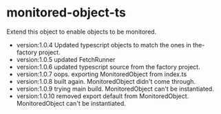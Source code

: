 # monitored-object-ts

Extend this object to enable objects to be monitored.

- version:1.0.4  Updated typescript objects to match the ones in the-factory project.
- version:1.0.5  updated FetchRunner
- version:1.0.6  updated typescript source from the factory project.
- version:1.0.7  oops.  exporting MonitoredObject from index.ts
- version:1.0.8  built again.  MonitoredObject didn't come through.
- version:1.0.9  trying main build.  MonitoredObject can't be instantiated.
- version:1.0.10 removed export default from MonitoredObject.  MonitoredObject can't be instantiated.
